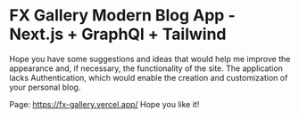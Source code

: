 # FX Gallery Modern Blog App - Next.js + GraphQl + Tailwind 

Hope you have some suggestions and ideas that would help me improve the appearance and, if necessary, the functionality of the site.
The application lacks Authentication, which would enable the creation and customization of your personal blog.

Page: https://fx-gallery.vercel.app/
Hope you like it!
